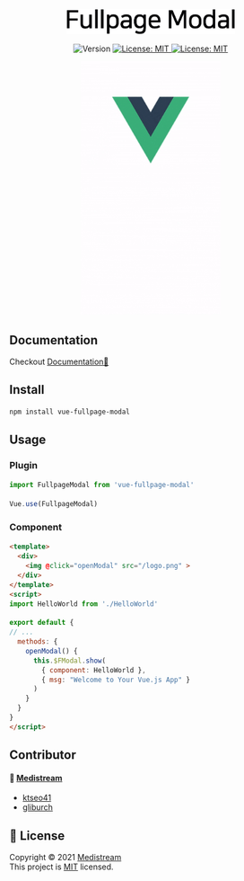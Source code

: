 <p align="center">
  <a href="https://github.com/medistream-team/vue-fullpage-modal" target="_blank">
    <img width="300px" src="logo.png" />
  </a>
</p>
<p align="center">
  <img alt="Version" src="https://img.shields.io/badge/version-0.1.3-blue.svg?cacheSeconds=2592000" />
  <a href="#" target="_blank">
    <img alt="License: MIT" src="https://img.shields.io/badge/License-MIT-yellow.svg" />
  </a>
  <a href="https://vuejs.org/" target="_blank">
    <img alt="License: MIT" src="https://img.shields.io/badge/vue-2.x-brightgreen.svg" />
  </a>
</p>
<p align="center">
<img width="250px" src="ex.gif" />
</p>


## Documentation

<!-- FIXME link -->
Checkout [Documentation📝](https://medistream-team.github.io/vue-fullpage-modal/)

## Install

```sh
npm install vue-fullpage-modal
```

## Usage

### Plugin

```javascript
import FullpageModal from 'vue-fullpage-modal'

Vue.use(FullpageModal)
```

### Component

```html
<template>
  <div>
    <img @click="openModal" src="/logo.png" >
  </div>
</template>
<script>
import HelloWorld from './HelloWorld'

export default {
// ...
  methods: {
    openModal() {
      this.$FModal.show(
        { component: HelloWorld },
        { msg: "Welcome to Your Vue.js App" }
      )
    }
  }
}
</script>
```

## Contributor

<!-- TODO: 링크 -->
#### 👥  [**Medistream**](https://github.com/medistream-team) 

  - [ktseo41](https://github.com/ktseo41) <br />
  - [gliburch](https://github.com/gliburch)

## 📝 License

Copyright © 2021 [Medistream](https://github.com/medistream-team)<br />
This project is [MIT](https://github.com/medistream-team/vue-fullpage-modal/blob/master/LICENSE) licensed.


<!-- ***
_This README was generated with ❤️ by [readme-md-generator](https://github.com/kefranabg/readme-md-generator)_ -->